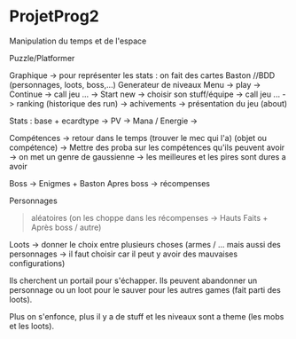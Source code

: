 # ProjetProg2
Manipulation du temps et de l'espace

Puzzle/Platformer

Graphique -> pour représenter les stats : on fait des cartes
Baston
//BDD (personnages, loots, boss,...)
Generateur de niveaux
Menu 	-> play  	-> Continue -> call jeu ...
			-> Start new -> choisir son stuff/équipe -> call jeu ...
	-> ranking (historique des run)
	-> achivements
	-> présentation du jeu (about)



Stats : base + ecardtype
	-> PV 
	-> Mana / Energie
	-> 

Compétences -> retour dans le temps (trouver le mec qui l'a) (objet ou compétence)
		-> Mettre des proba sur les compétences qu'ils peuvent avoir -> on met un
genre de gaussienne -> les meilleures et les pires sont dures a avoir

Boss -> Enigmes + Baston
Apres boss -> récompenses

Personnages
> aléatoires (on les choppe dans les récompenses -> Hauts Faits + Après boss / autre)

Loots -> donner le choix entre plusieurs choses (armes / ... mais aussi des personnages ->
il faut choisir car il peut y avoir des mauvaises configurations)

Ils cherchent un portail pour s'échapper. Ils peuvent abandonner un personnage ou un loot
pour le sauver pour les autres games (fait parti des loots).

Plus on s'enfonce, plus il y a de stuff et les niveaux sont a theme (les mobs et les 
loots).
